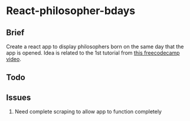 # React-philosopher-bdays

## Brief

Create a react app to display philosophers born on the same day that the app is opened. Idea is related to the 1st tutorial from [this freecodecamp video](https://www.youtube.com/watch?v=a_7Z7C_JCyo).

## Todo

## Issues

1. Need complete scraping to allow app to function completely
